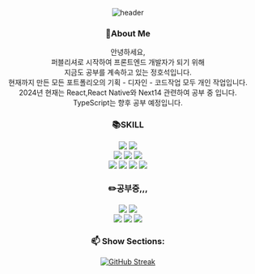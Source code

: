 <div align=center>
  
![header](https://capsule-render.vercel.app/api?type=waving&text=방문%20감사합니다.&fontColor=f4fdfa&fontSize=45&animation=fadeIn&height=150)



### :pushpin:About Me
안녕하세요,  
퍼블리셔로 시작하여 프론트엔드 개발자가 되기 위해   
지금도 공부를 계속하고 있는 정호석입니다.  
현재까지 만든 모든 포트폴리오의 기획 - 디자인 - 코드작업 모두 개인 작업입니다.  
2024년 현재는 React,React Native와 Next14 관련하여 공부 중 입니다.   
TypeScript는 향후 공부 예정입니다.  

  
### :books:SKILL  
  <img src="https://img.shields.io/badge/html5-E34F26?style=for-the-badge&logo=HTML5&logoColor=black">
  <img src="https://img.shields.io/badge/css3-1572B6?style=for-the-badge&logo=CSS3&logoColor=black">   <br>
  <img src="https://img.shields.io/badge/javascript-F7DF1E?style=for-the-badge&logo=JavaScript&logoColor=black">
  <img src="https://img.shields.io/badge/jquery-0769AD?style=for-the-badge&logo=jquery&logoColor=white">
  <img src="https://img.shields.io/badge/wordpress-21759B?style=for-the-badge&logo=wordpress&logoColor=black">   <br>
  <img src="https://img.shields.io/badge/git-F05032?style=for-the-badge&logo=git&logoColor=black">
  <img src="https://img.shields.io/badge/github-181717?style=for-the-badge&logo=github&logoColor=white">
  <img src="https://img.shields.io/badge/AdobePhotoshop-31A8FF?style=for-the-badge&logo=AdobePhotoshop&logoColor=black">  
  <img src="https://img.shields.io/badge/sass-CC6699?style=for-the-badge&logo=sass&logoColor=black">

 
### :pencil2:공부중,,,
  <img src="https://img.shields.io/badge/javascript-F7DF1E?style=for-the-badge&logo=JavaScript&logoColor=black">
  <img src="https://img.shields.io/badge/react-61DAFB?style=for-the-badge&logo=react&logoColor=black">   <br>
  <img src="https://img.shields.io/badge/createreactapp-09D3AC?style=for-the-badge&logo=createreactapp&logoColor=black">
  <img src="https://img.shields.io/badge/React_Native-20232A?style=for-the-badge&logo=react&logoColor=61DAFB">
  <img src="https://img.shields.io/badge/Next.js-000?logo=nextdotjs&logoColor=fff&style=for-the-badge">


 
### 📫 Show Sections:
[![GitHub Streak](https://streak-stats.demolab.com?user=ARISTAHS&theme=radical&locale=ko&hide_longest_streak=true)](https://git.io/streak-stats)



</div>



<!--
**ARISTAHS/ARISTAHS** is a ✨ _special_ ✨ repository because its `README.md` (this file) appears on your GitHub profile.

Here are some ideas to get you started:

- 🔭 I’m currently working on ...
- 🌱 I’m currently learning ...
- 👯 I’m looking to collaborate on ...
- 🤔 I’m looking for help with ...
- 💬 Ask me about ...
- 📫 How to reach me: ...
- 😄 Pronouns: ...
- ⚡ Fun fact: ...
-->
